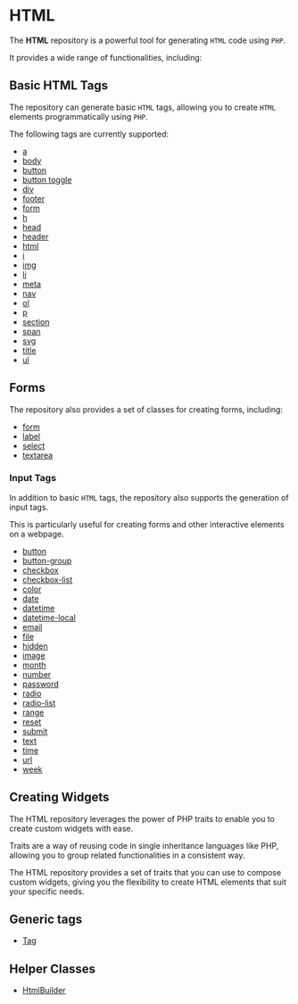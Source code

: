 # HTML

The **HTML** repository is a powerful tool for generating `HTML` code using `PHP`.

It provides a wide range of functionalities, including:

## Basic HTML Tags

The repository can generate basic `HTML` tags, allowing you to create `HTML` elements programmatically using `PHP`.

The following tags are currently supported:

- [a](/docs/tag/A.md)
- [body](/docs/tag/Body.md)
- [button](/docs/tag/Button.md)
- [button toggle](/docs/tag/ButtonToggle.md)
- [div](/docs/tag/Div.md)
- [footer](/docs/tag/Footer.md)
- [form](/docs/tag/Form.md)
- [h](/docs/tag/H.md)
- [head](/docs/tag/Head.md)
- [header](/docs/tag/Header.md)
- [html](/docs/tag/Html.md)
- [i](/docs/tag/I.md)
- [img](/docs/tag/Img.md)
- [li](/docs/tag/Li.md)
- [meta](/docs/tag/Meta.md)
- [nav](/docs/tag/Nav.md)
- [ol](/docs/tag/Ol.md)
- [p](/docs/tag/P.md)
- [section](/docs/tag/Section.md)
- [span](/docs/tag/Span.md)
- [svg](/docs/tag/Svg.md)
- [title](/docs/tag/Title.md)
- [ul](/docs/tag/Ul.md)

## Forms 

The repository also provides a set of classes for creating forms, including:

- [form](/docs/form/Form.md)
- [label](/docs/form/Label.md)
- [select](/docs/form/Select.md)
- [textarea](/docs/form/TextArea.md)

### Input Tags

In addition to basic `HTML` tags, the repository also supports the generation of input tags.

This is particularly useful for creating forms and other interactive elements on a webpage.

- [button](/docs/form/input/Button.md)
- [button-group](/docs/form/input/ButtonGroup.md)
- [checkbox](/docs/form/input/Checkbox.md)
- [checkbox-list](/docs/form/input/CheckboxList.md)
- [color](/docs/form/input/Color.md)
- [date](/docs/form/input/Date.md)
- [datetime](/docs/form/input/Datetime.md)
- [datetime-local](/docs/form/input/DatetimeLocal.md)
- [email](/docs/form/input/Email.md)
- [file](/docs/form/input/File.md)
- [hidden](/docs/form/input/Hidden.md)
- [image](/docs/form/input/Image.md)
- [month](/docs/form/input/Month.md)
- [number](/docs/form/input/Number.md)
- [password](/docs/form/input/Password.md)
- [radio](/docs/form/input/Radio.md)
- [radio-list](/docs/form/input/RadioList.md)
- [range](/docs/form/input/Range.md)
- [reset](/docs/form/input/Reset.md)
- [submit](/docs/form/input/Submit.md)
- [text](/docs/form/input/Text.md)
- [time](/docs/form/input/Time.md)
- [url](/docs/form/input/Url.md)
- [week](/docs/form/input/Week.md)

## Creating Widgets

The HTML repository leverages the power of PHP traits to enable you to create custom widgets with ease.

Traits are a way of reusing code in single inheritance languages like PHP, allowing you to group related functionalities
in a consistent way.

The HTML repository provides a set of traits that you can use to compose custom widgets, giving you the flexibility to
create HTML elements that suit your specific needs.

## Generic tags

- [Tag](/docs/tag/Tag.md)

## Helper Classes

- [HtmlBuilder](/docs/helper/HtmlBuilder.md)
